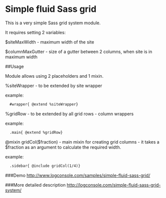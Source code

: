 Simple  fluid Sass grid
================

This is a very simple Sass grid system module. 

It requires setting 2 variables:

$siteMaxWidth - maximum width of the site

$columnMaxGutter - size of a gutter between 2 columns, when site is in maximum width

##Usage

Module allows using 2 placeholders and 1 mixin.

%siteWrapper - to be extended by site wrapper

example:
```html
  #wrapper{ @extend %siteWrapper}
```

%gridRow - to be extended by all grid rows - column wrappers

example:
```html
  .main{ @extend %gridRow}
```

@mixin gridCol($fraction) - main mixin for creating grid columns - it takes a $fraction as an argument to calculate the required width.

example:
```html
  .sidebar{ @include gridCol(1/4)}
```

###Demo
http://www.logconsole.com/samples/simple-fluid-sass-grid/

###More detailed description
http://logconsole.com/simple-fluid-sass-grid-system/